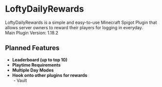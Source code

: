 # LoftyDailyRewards

LoftyDailyRewards is a simple and easy-to-use Minecraft Spigot Plugin that allows server owners to reward their players for logging in everyday.  
Main Plugin Version: 1.18.2

## Planned Features
* **Leaderboard (up to top 10)**
* **Playtime Requirements**
* **Multiple Day Modes**
* **Hook onto other plugins for rewards**  
&nbsp;- Vault
